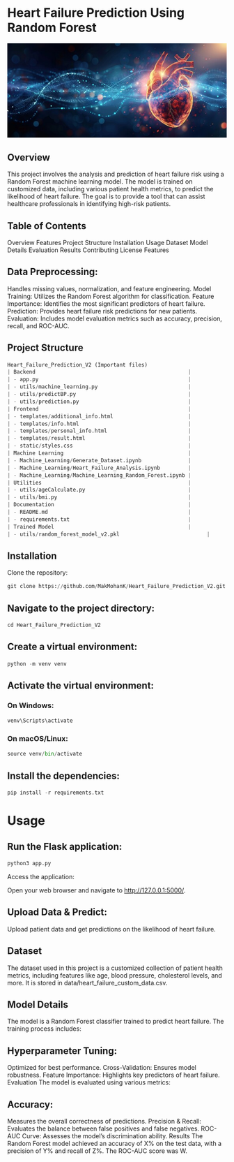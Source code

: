 # Heart Failure Prediction Using Random Forest

![screenshot](imgs/heart.jpg)

## Overview
This project involves the analysis and prediction of heart failure risk using a Random Forest machine learning model. The model is trained on customized data, including various patient health metrics, to predict the likelihood of heart failure. The goal is to provide a tool that can assist healthcare professionals in identifying high-risk patients.

## Table of Contents
Overview
Features
Project Structure
Installation
Usage
Dataset
Model Details
Evaluation
Results
Contributing
License
Features


## Data Preprocessing: 
Handles missing values, normalization, and feature engineering.
Model Training: Utilizes the Random Forest algorithm for classification.
Feature Importance: Identifies the most significant predictors of heart failure.
Prediction: Provides heart failure risk predictions for new patients.
Evaluation: Includes model evaluation metrics such as accuracy, precision, recall, and ROC-AUC.

## Project Structure
~~~python
Heart_Failure_Prediction_V2 (Important files)
| Backend                                                 |
| - app.py                                                |
| - utils/machine_learning.py                             |
| - utils/predictBP.py                                    |
| - utils/prediction.py                                   |
| Frontend                                                |
| - templates/additional_info.html                        |
| - templates/info.html                                   |
| - templates/personal_info.html                          |
| - templates/result.html                                 |
| - static/styles.css                                     |
| Machine Learning                                        |
| - Machine_Learning/Generate_Dataset.ipynb               |
| - Machine_Learning/Heart_Failure_Analysis.ipynb         |
| - Machine_Learning/Machine_Learning_Random_Forest.ipynb |
| Utilities                                               |
| - utils/ageCalculate.py                                 |
| - utils/bmi.py                                          |
| Documentation                                           |
| - README.md                                             |
| - requirements.txt                                      |
| Trained Model                                           |
| - utils/random_forest_model_v2.pkl                            |
~~~

## Installation
Clone the repository:
~~~python
git clone https://github.com/MakMohanK/Heart_Failure_Prediction_V2.git
~~~

## Navigate to the project directory:
~~~python
cd Heart_Failure_Prediction_V2
~~~
## Create a virtual environment:

~~~python
python -m venv venv
~~~
## Activate the virtual environment:

### On Windows:

~~~python
venv\Scripts\activate
~~~

### On macOS/Linux:
~~~python
source venv/bin/activate

~~~

## Install the dependencies:
~~~python
pip install -r requirements.txt
~~~

# Usage
## Run the Flask application:
~~~python
python3 app.py
~~~

Access the application:

Open your web browser and navigate to http://127.0.0.1:5000/.

## Upload Data & Predict:

Upload patient data and get predictions on the likelihood of heart failure.

## Dataset
The dataset used in this project is a customized collection of patient health metrics, including features like age, blood pressure, cholesterol levels, and more. It is stored in data/heart_failure_custom_data.csv.

## Model Details
The model is a Random Forest classifier trained to predict heart failure. The training process includes:

## Hyperparameter Tuning: 
Optimized for best performance.
Cross-Validation: Ensures model robustness.
Feature Importance: Highlights key predictors of heart failure.
Evaluation
The model is evaluated using various metrics:

## Accuracy: 
Measures the overall correctness of predictions.
Precision & Recall: Evaluates the balance between false positives and false negatives.
ROC-AUC Curve: Assesses the model’s discrimination ability.
Results
The Random Forest model achieved an accuracy of X% on the test data, with a precision of Y% and recall of Z%. The ROC-AUC score was W.